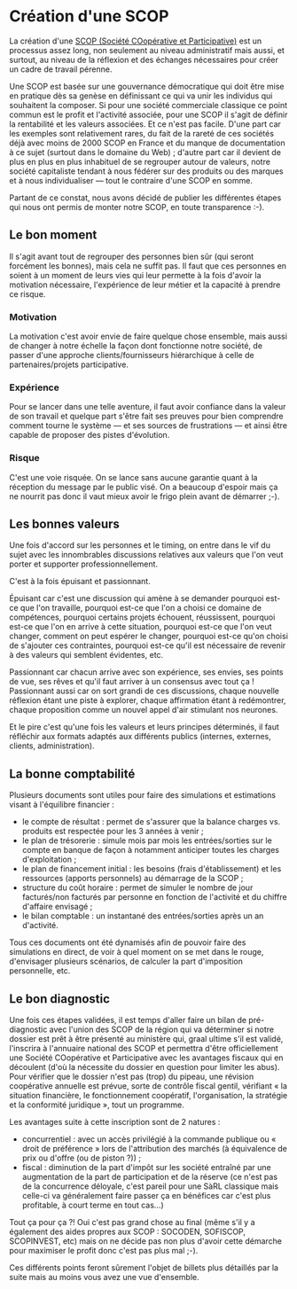 # Création d'une SCOP

La création d'une [SCOP (Société COopérative et Participative)](https://fr.wikipedia.org/wiki/Soci%C3%A9t%C3%A9_coop%C3%A9rative_et_participative) est un processus assez long, non seulement au niveau administratif mais aussi, et surtout, au niveau de la réflexion et des échanges nécessaires pour créer un cadre de travail pérenne.

Une SCOP est basée sur une gouvernance démocratique qui doit être mise en pratique dès sa genèse en définissant ce qui va unir les individus qui souhaitent la composer. Si pour une société commerciale classique ce point commun est le profit et l'activité associée, pour une SCOP il s'agit de définir la rentabilité et les valeurs associées. Et ce n'est pas facile. D'une part car les exemples sont relativement rares, du fait de la rareté de ces sociétés déjà avec moins de 2000 SCOP en France et du manque de documentation à ce sujet (surtout dans le domaine du Web) ; d'autre part car il devient de plus en plus en plus inhabituel de se regrouper autour de valeurs, notre société capitaliste tendant à nous fédérer sur des produits ou des marques et à nous individualiser — tout le contraire d'une SCOP en somme.

Partant de ce constat, nous avons décidé de publier les différentes étapes qui nous ont permis de monter notre SCOP, en toute transparence :-).


## Le bon moment

Il s'agit avant tout de regrouper des personnes bien sûr (qui seront forcément les bonnes), mais cela ne suffit pas. Il faut que ces personnes en soient à un moment de leurs vies qui leur permette à la fois d'avoir la motivation nécessaire, l'expérience de leur métier et la capacité à prendre ce risque.

### Motivation

La motivation c'est avoir envie de faire quelque chose ensemble, mais aussi de changer à notre échelle la façon dont fonctionne notre société, de passer d'une approche clients/fournisseurs hiérarchique à celle de partenaires/projets participative.

### Expérience

Pour se lancer dans une telle aventure, il faut avoir confiance dans la valeur de son travail et quelque part s'être fait ses preuves pour bien comprendre comment tourne le système — et ses sources de frustrations — et ainsi être capable de proposer des pistes d'évolution.

### Risque

C'est une voie risquée. On se lance sans aucune garantie quant à la réception du message par le public visé. On a beaucoup d'espoir mais ça ne nourrit pas donc il vaut mieux avoir le frigo plein avant de démarrer ;-).


## Les bonnes valeurs

Une fois d'accord sur les personnes et le timing, on entre dans le vif du sujet avec les innombrables discussions relatives aux valeurs que l'on veut porter et supporter professionnellement.

C'est à la fois épuisant et passionnant.

Épuisant car c'est une discussion qui amène à se demander pourquoi est-ce que l'on travaille, pourquoi est-ce que l'on a choisi ce domaine de compétences, pourquoi certains projets échouent, réussissent, pourquoi est-ce que l'on en arrive à cette situation, pourquoi est-ce que l'on veut changer, comment on peut espérer le changer, pourquoi est-ce qu'on choisi de s'ajouter ces contraintes, pourquoi est-ce qu'il est nécessaire de revenir à des valeurs qui semblent évidentes, etc.

Passionnant car chacun arrive avec son expérience, ses envies, ses points de vue, ses rêves et qu'il faut arriver à un consensus avec tout ça ! Passionnant aussi car on sort grandi de ces discussions, chaque nouvelle réflexion étant une piste à explorer, chaque affirmation étant à redémontrer, chaque proposition comme un nouvel appel d'air stimulant nos neurones.

Et le pire c'est qu'une fois les valeurs et leurs principes déterminés, il faut réfléchir aux formats adaptés aux différents publics (internes, externes, clients, administration).


## La bonne comptabilité

Plusieurs documents sont utiles pour faire des simulations et estimations visant à l'équilibre financier :

* le compte de résultat : permet de s'assurer que la balance charges vs. produits est respectée pour les 3 années à venir ;
* le plan de trésorerie : simule mois par mois les entrées/sorties sur le compte en banque de façon à notamment anticiper toutes les charges d'exploitation ;
* le plan de financement initial : les besoins (frais d'établissement) et les ressources (apports personnels) au démarrage de la SCOP ;
* structure du coût horaire : permet de simuler le nombre de jour facturés/non facturés par personne en fonction de l'activité et du chiffre d'affaire envisagé ;
* le bilan comptable : un instantané des entrées/sorties après un an d'activité.

Tous ces documents ont été dynamisés afin de pouvoir faire des simulations en direct, de voir à quel moment on se met dans le rouge, d'envisager plusieurs scénarios, de calculer la part d'imposition personnelle, etc.


## Le bon diagnostic

Une fois ces étapes validées, il est temps d'aller faire un bilan de pré-diagnostic avec l'union des SCOP de la région qui va déterminer si notre dossier est prêt à être présenté au ministère qui, graal ultime s'il est validé, l'inscrira à l'annuaire national des SCOP et permettra d'être officiellement une Société COopérative et Participative avec les avantages fiscaux qui en découlent (d'où la nécessite du dossier en question pour limiter les abus). Pour vérifier que le dossier n'est pas (trop) du pipeau, une révision coopérative annuelle est prévue, sorte de contrôle fiscal gentil, vérifiant « la situation financière, le fonctionnement coopératif, l'organisation, la stratégie et la conformité juridique », tout un programme.

Les avantages suite à cette inscription sont de 2 natures :

* concurrentiel : avec un accès privilégié à la commande publique ou « droit de préférence » lors de l'attribution des marchés (à équivalence de prix ou d'offre (ou de piston ?)) ;
* fiscal : diminution de la part d'impôt sur les société entraîné par une augmentation de la part de participation et de la réserve (ce n'est pas de la concurrence déloyale, c'est pareil pour une SàRL classique mais celle-ci va généralement faire passer ça en bénéfices car c'est plus profitable, à court terme en tout cas…)

Tout ça pour ça ?! Oui c'est pas grand chose au final (même s'il y a également des aides propres aux SCOP : SOCODEN, SOFISCOP, SCOPINVEST, etc) mais on ne décide pas non plus d'avoir cette démarche pour maximiser le profit donc c'est pas plus mal ;-).

Ces différents points feront sûrement l'objet de billets plus détaillés par la suite mais au moins vous avez une vue d'ensemble.